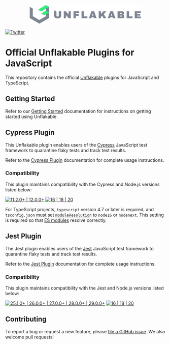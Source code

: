 <p align="center">
  <a href="https://unflakable.com" target="_blank" rel="noopener" align="center">
    <img src="https://github.com/unflakable/unflakable-javascript/blob/main/images/logo.svg?raw=true" width="350" alt="Unflakable" />
  </a>
</p>

[![Twitter](https://img.shields.io/twitter/url?label=%40unflakable&style=social&url=https%3A%2F%2Ftwitter.com%2Funflakable)](https://twitter.com/unflakable)

# Official Unflakable Plugins for JavaScript

This repository contains the official [Unflakable](https://unflakable.com) plugins for JavaScript
and TypeScript.

## Getting Started

Refer to our [Getting Started](https://docs.unflakable.com/getting-started) documentation
for instructions on getting started using Unflakable.

## Cypress Plugin

This Unflakable plugin enables users of the [Cypress](https://cypress.io) JavaScript test framework
to quarantine flaky tests and track test results.

Refer to the [Cypress Plugin](https://docs.unflakable.com/plugins/cypress) documentation for
complete usage instructions.

### Compatibility

This plugin maintains compatibility with the Cypress and Node.js versions listed below:

[![11.2.0+ | 12.0.0+](https://img.shields.io/badge/Cypress-11.2.0%2B%20%7C%2012.0.0%2B-17202C?logo=cypress&labelColor=white&logoColor=17202C&style=flat)](https://cypress.io)
[![16 | 18 | 20](https://img.shields.io/badge/Node.js-16%20%7C%2018%20%7C%2020-339933?logo=node.js&labelColor=white&logoColor=339933&style=flat)](https://nodejs.org)

For TypeScript projects, `typescript` version 4.7 or later is required, and `tsconfig.json` must set
[`moduleResolution`](https://www.typescriptlang.org/tsconfig#moduleResolution) to `node16` or
`nodenext`. This setting is required so that
[ES modules](https://nodejs.org/api/esm.html#modules-ecmascript-modules) resolve correctly.

## Jest Plugin

The Jest plugin enables users of the [Jest](https://jestjs.io) JavaScript test framework
to quarantine flaky tests and track test results.

Refer to the [Jest Plugin](https://docs.unflakable.com/plugins/jest) documentation for
complete usage instructions.

### Compatibility

This plugin maintains compatibility with the Jest and Node.js versions listed below:

[![25.1.0+ | 26.0.0+ | 27.0.0+ | 28.0.0+ | 29.0.0+](https://img.shields.io/badge/Jest-25.1.0%2B%20%7C%2026.0.0%2B%20%7C%2027.0.0%2B%20%7C%2028.0.0%2B%20%7C%2029.0.0%2B-C21325?logo=jest&labelColor=white&logoColor=C21325&style=flat)](https://jestjs.io)
[![16 | 18 | 20](https://img.shields.io/badge/Node.js-16%20%7C%2018%20%7C%2020-339933?logo=node.js&labelColor=white&logoColor=339933&style=flat)](https://nodejs.org)

## Contributing

To report a bug or request a new feature, please
[file a GitHub issue](https://github.com/unflakable/unflakable-javascript/issues).
We also welcome pull requests!

